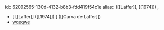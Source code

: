 id:: 62092565-130d-4132-b8b3-fdd419f54c1e
alias:: ([[Laffer]], [[1974]]) ,

- [ [[Laffer]] ([[1974]]) ] ([[Curva de Laffer]])
- [wqeqwe](qweq)